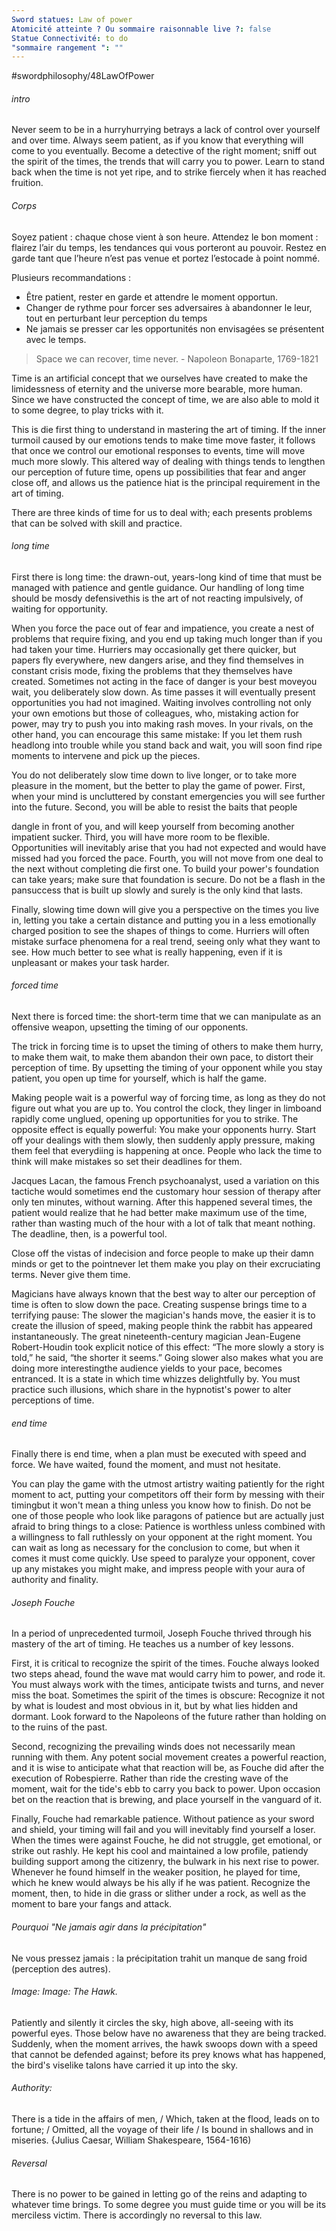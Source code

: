 ```yaml
---
Sword statues: Law of power
Atomicité atteinte ? Ou sommaire raisonnable live ?: false
Statue Connectivité: to do
"sommaire rangement ": ""
---
```


#swordphilosophy/48LawOfPower 

###### intro
Never seem to be in a hurryhurrying betrays a lack of control over yourself and over time. Always seem patient, as if you know that everything will come to you eventually. Become a detective of the right moment; sniff out the spirit of the times, the trends that will carry you to power. Learn to stand back when the time is not yet ripe, and to strike fiercely when it has reached fruition.

###### Corps
Soyez patient : chaque chose vient à son heure. Attendez le bon moment : flairez l’air du temps, les tendances qui vous porteront au pouvoir. Restez en garde tant que l’heure n’est pas venue et portez l’estocade à point nommé.


Plusieurs recommandations :
- Être patient, rester en garde et attendre le moment opportun.
- Changer de rythme pour forcer ses adversaires à abandonner le leur, tout en perturbant leur perception du temps
- Ne jamais se presser car les opportunités non envisagées se présentent avec le temps.

> Space we can recover, time never. 
> \- Napoleon Bonaparte, 1769-1821

Time is an artificial concept that we ourselves have created to make the limidessness of eternity and the universe more bearable, more human. Since we have constructed the concept of time, we are also able to mold it to some degree, to play tricks with it. 

This is die first thing to understand in mastering the art of timing. If the inner turmoil caused by our emotions tends to make time move faster, it follows that once we control our emotional responses to events, time will move much more slowly. 
This altered way of dealing with things tends to lengthen our perception of future time, opens up possibilities that fear and anger close off, and allows us the patience hiat is the principal requirement in the art of timing.

There are three kinds of time for us to deal with; each presents problems that can be solved with skill and practice. 

###### long time
First there is long time: the drawn-out, years-long kind of time that must be managed with patience and gentle guidance. Our handling of long time should be mosdy defensivethis is the art of not reacting impulsively, of waiting for opportunity.

When you force the pace out of fear and impatience, you create a nest of problems that require fixing, and you end up taking much longer than if you had taken your time. Hurriers may occasionally get there quicker, but papers fly everywhere, new dangers arise, and they find themselves in constant crisis mode, fixing the problems that they themselves have created. Sometimes not acting in the face of danger is your best moveyou wait, you deliberately slow down. As time passes it will eventually present opportunities you had not imagined.
Waiting involves controlling not only your own emotions but those of colleagues, who, mistaking action for power, may try to push you into making rash moves. In your rivals, on the other hand, you can encourage this same mistake: If you let them rush headlong into trouble while you stand back and wait, you will soon find ripe moments to intervene and pick up the pieces.

You do not deliberately slow time down to live longer, or to take more pleasure in the moment, but the better to play the game of power. First, when your mind is uncluttered by constant emergencies you will see further into the future. Second, you will be able to resist the baits that people

dangle in front of you, and will keep yourself from becoming another impatient sucker. Third, you will have more room to be flexible. Opportunities will inevitably arise that you had not expected and would have missed had you forced the pace. Fourth, you will not move from one deal to the next without completing die first one. To build your power's foundation can take years; make sure that foundation is secure. Do not be a flash in the pansuccess that is built up slowly and surely is the only kind that lasts.

Finally, slowing time down will give you a perspective on the times you live in, letting you take a certain distance and putting you in a less emotionally charged position to see the shapes of things to come. Hurriers will often mistake surface phenomena for a real trend, seeing only what they want to see. How much better to see what is really happening, even if it is unpleasant or makes your task harder.


###### forced time
Next there is forced time: the short-term time that we can manipulate as an offensive weapon, upsetting the timing of our opponents. 

The trick in forcing time is to upset the timing of others to make them hurry, to make them wait, to make them abandon their own pace, to distort their perception of time. By upsetting the timing of your opponent while you stay patient, you open up time for yourself, which is half the game.

Making people wait is a powerful way of forcing time, as long as they do not figure out what you are up to. You control the clock, they linger in limboand rapidly come unglued, opening up opportunities for you to strike. The opposite effect is equally powerful: You make your opponents hurry. 
Start off your dealings with them slowly, then suddenly apply pressure, making them feel that everydiing is happening at once. 
People who lack the time to think will make mistakes so set their deadlines for them.


Jacques Lacan, the famous French psychoanalyst, used a variation on this tactiche would sometimes end the customary hour session of therapy after only ten minutes, without warning. After this happened several times, the patient would realize that he had better make maximum use of the time, rather than wasting much of the hour with a lot of talk that meant nothing. The deadline, then, is a powerful tool.

Close off the vistas of indecision and force people to make up their damn minds or get to the pointnever let them make you play on their excruciating terms. Never give them time.

Magicians have always known that the best way to alter our perception of time is often to slow down the pace. Creating suspense brings time to a terrifying pause: The slower the magician's hands move, the easier it is to create the illusion of speed, making people think the rabbit has appeared instantaneously. The great nineteenth-century magician Jean-Eugene Robert-Houdin took explicit notice of this effect: “The more slowly a story is told,” he said, “the shorter it seems.”
Going slower also makes what you are doing more interestingthe audience yields to your pace, becomes entranced. It is a state in which time whizzes delightfully by. You must practice such illusions, which share in the hypnotist's power to alter perceptions of time.


###### end time
Finally there is end time, when a plan must be executed with speed and force. We have waited, found the moment, and must not hesitate.

You can play the game with the utmost artistry waiting patiently for the right moment to act, putting your competitors off their form by messing with their timingbut it won't mean a thing unless you know how to finish.
Do not be one of those people who look like paragons of patience but are actually just afraid to bring things to a close: Patience is worthless unless combined with a willingness to fall ruthlessly on your opponent at the right moment. 
You can wait as long as necessary for the conclusion to come, but when it comes it must come quickly. Use speed to paralyze your opponent, cover up any mistakes you might make, and impress people with your aura of authority and finality.


###### Joseph Fouche
In a period of unprecedented turmoil, Joseph Fouche thrived through his mastery of the art of timing. He teaches us a number of key lessons.

First, it is critical to recognize the spirit of the times. Fouche always looked two steps ahead, found the wave mat would carry him to power, and rode it. You must always work with the times, anticipate twists and turns, and never miss the boat. Sometimes the spirit of the times is obscure: Recognize it not by what is loudest and most obvious in it, but by what lies hidden and dormant. Look forward to the Napoleons of the future rather than holding on to the ruins of the past.

Second, recognizing the prevailing winds does not necessarily mean running with them. Any potent social movement creates a powerful reaction, and it is wise to anticipate what that reaction will be, as Fouche did after the execution of Robespierre. Rather than ride the cresting wave of the moment, wait for the tide's ebb to carry you back to power. Upon occasion bet on the reaction that is brewing, and place yourself in the vanguard of it.

Finally, Fouche had remarkable patience. Without patience as your sword and shield, your timing will fail and you will inevitably find yourself a loser. When the times were against Fouche, he did not struggle, get emotional, or strike out rashly. He kept his cool and maintained a low profile, patiendy building support among the citizenry, the bulwark in his next rise to power. Whenever he found himself in the weaker position, he played for time, which he knew would always be his ally if he was patient. Recognize the moment, then, to hide in die grass or slither under a rock, as well as the moment to bare your fangs and attack.


###### Pourquoi "Ne jamais agir dans la précipitation"
Ne vous pressez jamais : la précipitation trahit un manque de sang froid (perception des autres).
###### Image: Image: The Hawk. 
Patiently and silently it circles the sky, high above, all-seeing with its powerful eyes. Those below have no awareness that they are being tracked. Suddenly, when the moment arrives, the hawk swoops down with a speed that cannot be defended against; before its prey knows what has happened, the bird's viselike talons have carried it up into the sky.

###### Authority: 
There is a tide in the affairs of men, / Which, taken at the flood, leads on to fortune; / Omitted, all the voyage of their life / Is bound in shallows and in miseries. {Julius Caesar, William Shakespeare, 1564-1616)

###### Reversal
There is no power to be gained in letting go of the reins and adapting to whatever time brings. To some degree you must guide time or you will be its merciless victim. There is accordingly no reversal to this law.

